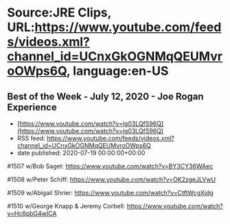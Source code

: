 # Source:JRE Clips, URL:https://www.youtube.com/feeds/videos.xml?channel_id=UCnxGkOGNMqQEUMvroOWps6Q, language:en-US

## Best of the Week - July 12, 2020 - Joe Rogan Experience
 - [https://www.youtube.com/watch?v=jg03LQfS96Q](https://www.youtube.com/watch?v=jg03LQfS96Q)
 - RSS feed: https://www.youtube.com/feeds/videos.xml?channel_id=UCnxGkOGNMqQEUMvroOWps6Q
 - date published: 2020-07-19 00:00:00+00:00

#1507 w/Bob Saget:
https://www.youtube.com/watch?v=BY3CY36WAec

#1508 w/Peter Schiff:
https://www.youtube.com/watch?v=OK2zgeJLVwU

#1509 w/Abigail Shrier:
https://www.youtube.com/watch?v=CtftWcgXjdg

#1510 w/George Knapp & Jeremy Corbell:
https://www.youtube.com/watch?v=Hc6pbG4wICA

